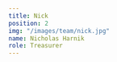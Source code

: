 ```yaml
---
title: Nick
position: 2
img: "/images/team/nick.jpg"
name: Nicholas Harnik
role: Treasurer
---
```


